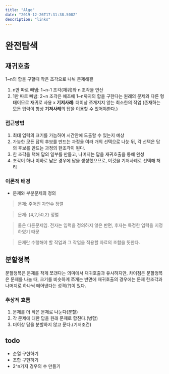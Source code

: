 ```yaml
---
title: "Algo"
date: "2019-12-26T17:31:38.508Z"
description: "links"
---
```


# 완전탐색

## 재귀호출
1~n의 합을 구할때 작은 조각으로 나눠 문제해결
1. n만 따로 빼냄: 1~n-1 조각(재귀)와 n 조각을 연산
2. 1만 따로 빼냄: 2~n 조각은 애초에 1~n까지의 합을 구한다는 원래의 문제와 다른 형태이므로 재귀로 사용 x
**기저사례**: 더이상 쪼개지지 않는 최소한의 작업 (존재하는 모든 입력이 항상 **기저사례**의 답을 이용할 수 있어야한다.)

### 접근방법
1. 최대 입력의 크기를 가늠하여 시간안에 도출할 수 있는지 예상
2. 가능한 모든 답의 후보를 만드는 과정을 여러 개의 선택으로 나눈 뒤, 각 선택은 답의 후보를 만드는 과정의 한조각이 된다.
3. 한 조각을 택해 답의 일부를 만들고, 나머지는 답을 재귀호출을 통해 완성
4. 조각이 하나 이하로 남은 경우에 답을 생성했으므로, 이것을 기저사례로 선택해 처리

### 이론적 배경
* 문제와 부분문제의 정의
> 문제: 주어진 자연수 정렬

> 문제: {4,2,50,2} 정렬

> 둘은 다른문제임. 전자는 입력을 정의하지 않은 반면, 후자는 특정한 입력을 지정하였기 때문

> 문제란 수행해야 할 작업과 그 작업을 적용할 자료의 조합을 뜻한다.

## 분할정복
분할정복은 문제를 작게 쪼갠다는 의미에서 재귀호출과 유사하지만, 차이점은 분할정복은 문제를 나눌 때, 크기를 비슷하게 쪼개는 반면에 재귀호출의 경우에는 문제 한조각과 나머지로 하나씩 떼어낸다는 성격(?)이 있다.

### 추상적 흐름
1. 문제를 더 작은 문제로 나눈다(분할)
2. 각 문제에 대한 답을 원래 문제로 합친다.(병합)
3. 더이상 답을 분할하지 않고 푼다.(기저조건)



## todo
* 순열 구현하기
* 조합 구현하기
* 2^n가지 경우의 수 만들기






